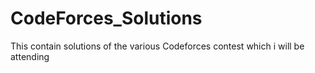 # CodeForces_Solutions
 This contain solutions of the various Codeforces contest which i will be attending

